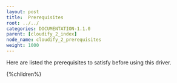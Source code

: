 ```yaml
---
layout: post
title:  Prerequisites
root: ../../
categories: DOCUMENTATION-1.1.0
parent: [cloudify_2_index]
node_name: cloudify_2_prerequisites
weight: 1000
---
```


Here are listed the prerequisites to satisfy before using this driver.

{%children%}
